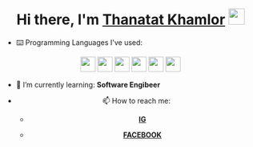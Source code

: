 <h1 align="center">Hi there, I'm <a href="https://www.blackcater.win/" target="_blank">Thanatat Khamlor</a> <img
src="https://github.com/blackcater/blackcater/raw/master/images/Hi.gif" height="32" /></h1>

- ⌨️ Programming Languages I've used:

<div align="center">
   <img src = 'https://github.com/RaghavK16/RaghavK16/blob/master/images/pycharm.svg' width='30'/> <img src = 'https://github.com/RaghavK16/RaghavK16/blob/master/images/python2.png' height='30'/> <img src = 'https://github.com/RaghavK16/RaghavK16/blob/master/images/html.svg' width='30'/> <img src = 'https://github.com/RaghavK16/RaghavK16/blob/master/images/css.svg' width='30'/> <img src = 'https://github.com/RaghavK16/RaghavK16/blob/master/images/js.svg' width='30'/> 
 <img src = 'https://github.com/RaghavK16/RaghavK16/blob/master/images/sql.svg' width='30'/> 
</div>

- 🌱 I’m currently learning: **Software Engibeer**

<div align="center">

- 📫 How to reach me:

    * [**IG**](@thanatat_ttt)

    * [**FACEBOOK**](https://www.facebook.com/Juthanatat)

</div>
